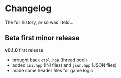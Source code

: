 # Changelog

<summary>The full history, or so was I told...</summary>

## Beta first minor release

**v0.1.0** first release

- brought back `ctpl.hpp` (thread pool)
- added `ini.hpp` (INI files) and `json.hpp` (JSON files)
- made some header files for game logic
